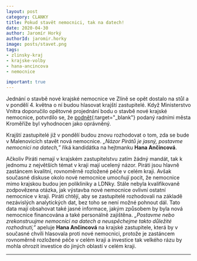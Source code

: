 ```yaml
---
layout: post
category: CLANKY
title: Pokud stavět nemocnici, tak na datech!
date: 2020-04-30
author: Jaromír Horký
authorId: jaromir.horky
image: posts/stavet.png
tags: 
- zlinsky-kraj 
- krajske-volby 
- hana-ancincova
- nemocnice

important: true
---
```


Jednání o stavbě nové krajské nemocnice ve Zlíně se opět dostalo na stůl a v pondělí 4. května o ní budou hlasovat krajští zastupitelé. Když Ministerstvo Vnitra doporučilo opětovné projednání bodu o stavbě nové krajské nemocnice, potvrdilo se, že [podnět](https://ct24.ceskatelevize.cz/regiony/3009731-radni-kromerize-napadli-hlasovani-o-stavbe-nemocnice-ve-zline-podle-nich-hejtman){:target="_blank"} podaný radními města Kroměříže byl vyhodnocen jako oprávněný.

Krajští zastupitelé již v pondělí budou znovu rozhodovat o tom, zda se bude v Malenovicích stavět nová nemocnice. *„Názor Pirátů je jasný, postavme nemocnici na datech,”* říká kandidátka na hejtmanku **Hana Ančincová**.

Ačkoliv Piráti nemají v krajském zastupitelstvu zatím žádný mandát, tak k jednomu z největších témat v kraji mají ucelený názor. Piráti jsou hlavně zastáncem kvalitní, rovnoměrně rozložené péče v celém kraji. Avšak současné diskuse okolo nové nemocnice umocňují pocit, že nemocnice mimo krajskou budou jen polikliniky a LDNky. Stále nebyla kvalifikovaně zodpovězena otázka, jak výstavba nové nemocnice ovlivní ostatní nemocnice v kraji.  Piráti chtějí, aby se zastupitelé rozhodovali na základě nezávislých analytických dat, bez toho se není možné pohnout dál. Tato data mají obsahovat také jasné informace, jakým způsobem by byla nová nemocnice financována a také personálně zajištěna. *„Postavme nebo zrekonstruujme nemocnici na datech a neuspěchejme takto důležité rozhodnutí,”* apeluje **Hana Ančincová** na krajské zastupitele, která by v současné chvíli hlasovala proti nové nemocnici, protože je zastáncem rovnoměrně rozložené péče v celém kraji a investice tak velkého rázu by mohla ohrozit investice do jiných oblastí v celém kraji.

---
